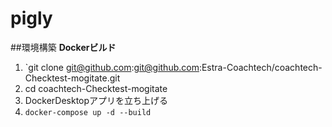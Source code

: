 # pigly

##環境構築
**Dockerビルド**
1. `git clone git@github.com:git@github.com:Estra-Coachtech/coachtech-Checktest-mogitate.git
2. cd coachtech-Checktest-mogitate
3. DockerDesktopアプリを立ち上げる
4. `docker-compose up -d --build`
